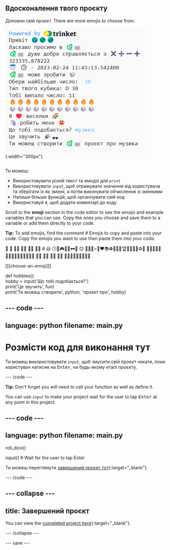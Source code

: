 ## Вдосконалення твого проєкту

<div style="display: flex; flex-wrap: wrap">
<div style="flex-basis: 200px; flex-grow: 1; margin-right: 15px;">
Доповни свій проєкт. There are more emojis to choose from.
  </div>
<div>

![Більш складний проєкт, з більшою кількістю тексту, емодзі та вхідних даних.](images/upgrade_ideas.png){:width="300px"} 

</div>
</div>

Ти можеш:
+ Використовувати різній текст та емодзі для `print`
+ Використовувати `input`, щоб отримувати значення від користувача та зберігати їх як змінні, а потім виконувати обчислення зі змінними
+ Напиши більше функцій, щоб організувати свій код
+ Використовуй `#`, щоб додати коментарі до коду

Scroll to the **emoji** section in the code editor to see the emojis and example variables that you can use. Copy the ones you choose and save them to a variable or add them directly to your code.

**Tip:** To add emojis, find the comment # Emojis to copy and paste into your code. Copy the emojis you want to use then paste them into your code.

🎊 🙌 🙌🏼 🙌🏽 🙌🏾 🙌🏿 # 😃 🕒🎨🎮🔬🎉🕶️🎲 😊 🦄🚀💯⭐💛❤️📚⚽🏏🏀🥋🏆✨🥺🌈🔥♻️🌳 👩‍🦽👩🏼‍🦽👩🏽‍🦽👩🏾‍🦽👩🏿‍🦽🧘 🧘🏼 🧘🏽 🧘🏾 🧘🏿 🙋🙋🏼🙋🏽🙋🏾🙋🏿

[[[choose-an-emoji]]]

def hobbies():   
hobby = input('Що тобі подобається?')   
print('Це звучить', fun)   
print('Ти можеш створити', python, 'проєкт про', hobby)

--- code ---
---
language: python
filename: main.py
---

# Розмісти код для виконання тут
Ти можеш використовувати `input`, щоб змусити свій проєкт чекати, поки користувач натисне на <kbd>Enter</kbd>, на будь-якому етапі проєкту.

--- /code ---

**Tip:** Don't forget you will need to call your function as well as define it.

You can use `input` to make your project wait for the user to tap <kbd>Enter</kbd> at any point in this project.

--- code ---
---
language: python
filename: main.py
---

roll_dice()

input()  # Wait for the user to tap Enter

Ти можеш переглянути [завершений проєкт тут](https://trinket.io/embed/python/dff729ae04){:target="_blank"}.

--- /code ---

--- collapse ---
---
title: Завершений проєкт
---

You can view the [completed project here](https://staging-editor.raspberrypi.org/en/projects/hello-world-solution){:target="_blank"}.

--- /collapse ---

--- save ---
